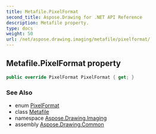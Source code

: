```yaml
---
title: Metafile.PixelFormat
second_title: Aspose.Drawing for .NET API Reference
description: Metafile property. 
type: docs
weight: 50
url: /net/aspose.drawing.imaging/metafile/pixelformat/
---
```

## Metafile.PixelFormat property

```csharp
public override PixelFormat PixelFormat { get; }
```

### See Also

* enum [PixelFormat](../../pixelformat/)
* class [Metafile](../)
* namespace [Aspose.Drawing.Imaging](../../metafile/)
* assembly [Aspose.Drawing.Common](../../../)


